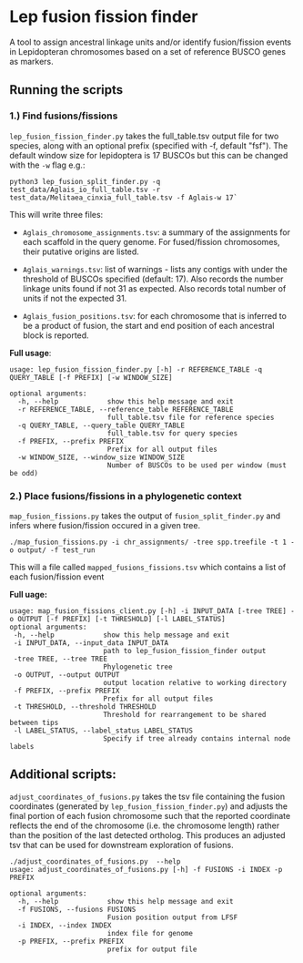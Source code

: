 # Lep fusion fission finder

A tool to assign ancestral linkage units and/or identify fusion/fission events in Lepidopteran chromosomes based on a set of reference BUSCO genes as markers.

## Running the scripts

### 1.) Find fusions/fissions
`lep_fusion_fission_finder.py` takes the full_table.tsv output file for two species, along with an optional prefix (specified with -f, default "fsf"). The default window size for lepidoptera is 17 BUSCOs but this can be changed with the `-w` flag e.g.:

```
python3 lep_fusion_split_finder.py -q test_data/Aglais_io_full_table.tsv -r test_data/Melitaea_cinxia_full_table.tsv -f Aglais-w 17`
```

This will write three files:

- `Aglais_chromosome_assignments.tsv`: a summary of the assignments for each scaffold in the query genome. For fused/fission chromosomes, their putative origins are listed. 

- `Aglais_warnings.tsv`: list of warnings - lists any contigs with under the threshold of BUSCOs specified (default: 17). Also records the number linkage units found if not 31 as expected. Also records total number of units if not the expected 31.
  
- `Aglais_fusion_positions.tsv`: for each chromosome that is inferred to be a product of fusion, the start and end position of each ancestral block is reported.

**Full usage**: 

```
usage: lep_fusion_fission_finder.py [-h] -r REFERENCE_TABLE -q QUERY_TABLE [-f PREFIX] [-w WINDOW_SIZE]

optional arguments:
  -h, --help            show this help message and exit
  -r REFERENCE_TABLE, --reference_table REFERENCE_TABLE
                        full_table.tsv file for reference species
  -q QUERY_TABLE, --query_table QUERY_TABLE
                        full_table.tsv for query species
  -f PREFIX, --prefix PREFIX
                        Prefix for all output files
  -w WINDOW_SIZE, --window_size WINDOW_SIZE
                        Number of BUSCOs to be used per window (must be odd)
 ```
 
 ### 2.) Place fusions/fissions in a phylogenetic context
 
 `map_fusion_fissions.py` takes the output of `fusion_split_finder.py` and infers where fusion/fission occured in a given tree.
 
 `./map_fusion_fissions.py -i chr_assignments/ -tree spp.treefile -t 1 -o output/ -f test_run`
 
 This will a file called `mapped_fusions_fissions.tsv` which contains a list of each fusion/fission event 
 
 
 **Full uage:**
 
 ```
usage: map_fusion_fissions_client.py [-h] -i INPUT_DATA [-tree TREE] -o OUTPUT [-f PREFIX] [-t THRESHOLD] [-l LABEL_STATUS]
optional arguments:
  -h, --help            show this help message and exit
  -i INPUT_DATA, --input_data INPUT_DATA
                        path to lep_fusion_fission_finder output
  -tree TREE, --tree TREE
                        Phylogenetic tree
  -o OUTPUT, --output OUTPUT
                        output location relative to working directory
  -f PREFIX, --prefix PREFIX
                        Prefix for all output files
  -t THRESHOLD, --threshold THRESHOLD
                        Threshold for rearrangement to be shared between tips
  -l LABEL_STATUS, --label_status LABEL_STATUS
                        Specify if tree already contains internal node labels
 ```

## Additional scripts:

`adjust_coordinates_of_fusions.py` takes the tsv file containing the fusion coordinates (generated by `lep_fusion_fission_finder.py`) and adjusts the final portion of each fusion chromosome such that the reported coordinate reflects the end of the chromosome (i.e. the chromosome length) rather than the position of the last detected ortholog. This produces an adjusted tsv that can be used for downstream exploration of fusions.

```
./adjust_coordinates_of_fusions.py  --help
usage: adjust_coordinates_of_fusions.py [-h] -f FUSIONS -i INDEX -p PREFIX

optional arguments:
  -h, --help            show this help message and exit
  -f FUSIONS, --fusions FUSIONS
                        Fusion position output from LFSF
  -i INDEX, --index INDEX
                        index file for genome
  -p PREFIX, --prefix PREFIX
                        prefix for output file
```

